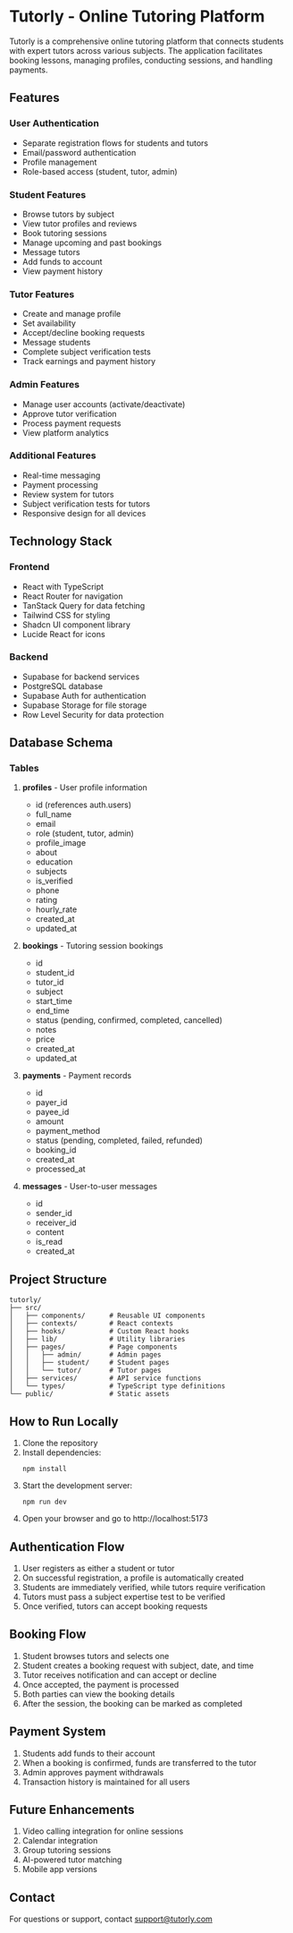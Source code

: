 
# Tutorly - Online Tutoring Platform

Tutorly is a comprehensive online tutoring platform that connects students with expert tutors across various subjects. The application facilitates booking lessons, managing profiles, conducting sessions, and handling payments.

## Features

### User Authentication
- Separate registration flows for students and tutors
- Email/password authentication
- Profile management
- Role-based access (student, tutor, admin)

### Student Features
- Browse tutors by subject
- View tutor profiles and reviews
- Book tutoring sessions
- Manage upcoming and past bookings
- Message tutors
- Add funds to account
- View payment history

### Tutor Features
- Create and manage profile
- Set availability
- Accept/decline booking requests
- Message students
- Complete subject verification tests
- Track earnings and payment history

### Admin Features
- Manage user accounts (activate/deactivate)
- Approve tutor verification
- Process payment requests
- View platform analytics

### Additional Features
- Real-time messaging
- Payment processing
- Review system for tutors
- Subject verification tests for tutors
- Responsive design for all devices

## Technology Stack

### Frontend
- React with TypeScript
- React Router for navigation
- TanStack Query for data fetching
- Tailwind CSS for styling
- Shadcn UI component library
- Lucide React for icons

### Backend
- Supabase for backend services
- PostgreSQL database
- Supabase Auth for authentication
- Supabase Storage for file storage
- Row Level Security for data protection

## Database Schema

### Tables
1. **profiles** - User profile information
   - id (references auth.users)
   - full_name
   - email
   - role (student, tutor, admin)
   - profile_image
   - about
   - education
   - subjects
   - is_verified
   - phone
   - rating
   - hourly_rate
   - created_at
   - updated_at

2. **bookings** - Tutoring session bookings
   - id
   - student_id
   - tutor_id
   - subject
   - start_time
   - end_time
   - status (pending, confirmed, completed, cancelled)
   - notes
   - price
   - created_at
   - updated_at

3. **payments** - Payment records
   - id
   - payer_id
   - payee_id
   - amount
   - payment_method
   - status (pending, completed, failed, refunded)
   - booking_id
   - created_at
   - processed_at

4. **messages** - User-to-user messages
   - id
   - sender_id
   - receiver_id
   - content
   - is_read
   - created_at

## Project Structure

```
tutorly/
├── src/
│   ├── components/      # Reusable UI components
│   ├── contexts/        # React contexts
│   ├── hooks/           # Custom React hooks
│   ├── lib/             # Utility libraries
│   ├── pages/           # Page components
│   │   ├── admin/       # Admin pages
│   │   ├── student/     # Student pages
│   │   └── tutor/       # Tutor pages
│   ├── services/        # API service functions
│   └── types/           # TypeScript type definitions
└── public/              # Static assets
```

## How to Run Locally

1. Clone the repository
2. Install dependencies:
   ```
   npm install
   ```
3. Start the development server:
   ```
   npm run dev
   ```
4. Open your browser and go to http://localhost:5173

## Authentication Flow

1. User registers as either a student or tutor
2. On successful registration, a profile is automatically created
3. Students are immediately verified, while tutors require verification
4. Tutors must pass a subject expertise test to be verified
5. Once verified, tutors can accept booking requests

## Booking Flow

1. Student browses tutors and selects one
2. Student creates a booking request with subject, date, and time
3. Tutor receives notification and can accept or decline
4. Once accepted, the payment is processed
5. Both parties can view the booking details
6. After the session, the booking can be marked as completed

## Payment System

1. Students add funds to their account
2. When a booking is confirmed, funds are transferred to the tutor
3. Admin approves payment withdrawals
4. Transaction history is maintained for all users

## Future Enhancements

1. Video calling integration for online sessions
2. Calendar integration
3. Group tutoring sessions
4. AI-powered tutor matching
5. Mobile app versions

## Contact

For questions or support, contact support@tutorly.com
